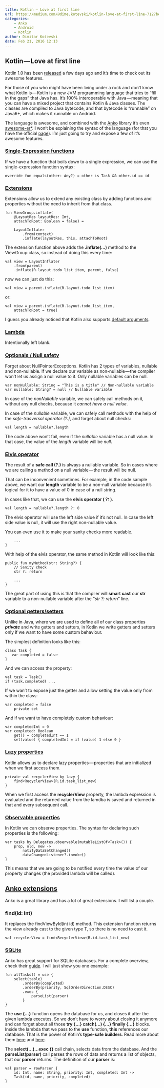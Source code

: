 ```yaml
---
title: Kotlin — Love at first line
url: https://medium.com/@dime.kotevski/kotlin-love-at-first-line-7127befe240f#.p5hp6dxlh
categories:
    - Anko
    - Android
    - Kotlin
author: Dimitar Kotevski
date: Feb 21, 2016 12:13
---
```

## Kotlin — Love at first line

Kotlin 1.0 has been [released](https://blog.jetbrains.com/kotlin/2016/02/kotlin-1-0-released-pragmatic-language-for-jvm-and-android/)
 a few days ago and it’s time to check out its awesome features.

For those of you who might have been living under a rock and don’t know what Kotlin is — Kotlin is a new JVM programming language that tries to “fill in the gaps” that Java has. It’s 100% interoperable with Java — meaning that you can have a mixed project that contains Kotlin & Java classes. The classes are compiled to Java bytecode, and that bytecode is “runnable” on Java6+, which makes it runnable on Android.

The language is awesome, and combined with the [Anko](https://github.com/Kotlin/anko) library it’s even [awesome-er*](http://www.urbandictionary.com/define.php?term=Awesome-er). I won’t be explaining the syntax of the language (for that you have the official [page](https://kotlinlang.org/)). I’m just going to try and expose a few of it’s awesome features.

### [Single-Expression functions](https://kotlinlang.org/docs/reference/functions.html#single-expression-functions)

If we have a function that boils down to a single expression, we can use the single-expression function syntax:

    override fun equals(other: Any?) = other is Task && other.id == id

### [Extensions](https://kotlinlang.org/docs/reference/extensions.html)

Extensions allow us to extend any existing class by adding functions and properties without the need to inherit from that class.

```
fun ViewGroup.inflate(
    @LayoutRes layoutRes: Int,
    attachToRoot: Boolean = false) =

    LayoutInflater
        .from(context)
        .inflate(layoutRes, this, attachToRoot)
```

The extension function above adds the **.inflate(...)** method to the ViewGroup class, so instead of doing this every time:


```
val view = LayoutInflater
    .from(parent)
    .inflate(R.layout.todo_list_item, parent, false)
```

now we can just do this:


```
val view = parent.inflate(R.layout.todo_list_item)
```

or:


```
val view = parent.inflate(R.layout.todo_list_item,
    attachToRoot = true)
```

I guess you already noticed that Kotlin also supports [default arguments](https://kotlinlang.org/docs/reference/functions.html#default-arguments).

### [Lambda](https://kotlinlang.org/docs/reference/lambdas.html#lambda-expressions-and-anonymous-functions)

Intentionally left blank.

### [Optionals / Null safety](https://kotlinlang.org/docs/reference/null-safety.html)

Forget about NullPointerExceptions. Kotlin has 2 types of variables, nullable and non-nullable. If we declare our variable as non-nullable — the compiler won’t let us assign a null value to it. Only nullable variables can be null.


```
var nonNullable: String = "This is a title" // Non-nullable variable
var nullable: String? = null // Nullable variable
```

In case of the *nonNullable* variable, we can safely call methods on it, without any null checks, because it *cannot have a null value*.

In case of the *nullable* variable, we can safely call methods with the help of the *safe-trasversal operator (?.)*, and forget about null checks:


```
val length = nullable?.length
```

The code above won’t fail, even if the *nullable* variable has a null value. In that case, the value of the *length* variable will be *null*.

### [Elvis operator](https://kotlinlang.org/docs/reference/null-safety.html#elvis-operator)

The result of a **safe call (?.)** is always a nullable variable. So in cases where we are calling a method on a null variable — the result will be null.

That can be inconvenient sometimes. For example, in the code sample above, we want our **length** variable to be a non-null variable because it’s logical for it to have a value of 0 in case of a null string.

In cases like that, we can use the **elvis operator ( ?: )**.


```
val length = nullable?.length ?: 0
```

The elvis operator will use the left side value if it’s not null. In case the left side value is null, it will use the right non-nullable value.

You can even use it to make your sanity checks more readable.


```
    ...
}
```

With help of the elvis operator, the same method in Kotlin will look like this:


```
public fun myMethod(str: String?) {
    // Sanity check
    str ?: return

    ...
}
```

The great part of using this is that the compiler will **smart cast** our **str** variable to a non-nullable variable after the “*str ?: return*” line.

### [Optional getters/setters](https://kotlinlang.org/docs/reference/properties.html#properties-and-fields)

Unlike in Java, where we are used to define all of our class properties **_private_** and write getters and setters, in Kotlin we write getters and setters only if we want to have some custom behaviour.

The simplest definition looks like this:


```
class Task {
   var completed = false
}
```

And we can access the property:


```
val task = Task()
if (task.completed) ...
```

If we wan’t to expose just the getter and allow setting the value only from within the class:


```
var completed = false
    private set
```

And if we want to have completely custom behaviour:


```
var completedInt = 0
var completed: Boolean
    get() = completedInt == 1
    set(value) { completedInt = if (value) 1 else 0 }
```

### [Lazy properties](https://kotlinlang.org/docs/reference/delegated-properties.html#lazy)

Kotlin allows us to declare lazy properties — properties that are initialized when we first access them.


```
private val recyclerView by lazy {
    find<RecyclerView>(R.id.task_list_new)
}
```

When we first access the **recyclerView** property, the lambda expression is evaluated and the returned value from the lamdba is saved and returned in that and every subsequent call.

### [Observable properties](https://kotlinlang.org/docs/reference/delegated-properties.html#observable)

In Kotlin we can observe properties. The syntax for declaring such properties is the following:


```
var tasks by Delegates.observable(mutableListOf<Task>()) {
    prop, old, new ->
        notifyDataSetChanged()
        dataChangedListener?.invoke()
}
```

This means that we are going to be notified every time the value of our property changes (the provided lambda will be called).


## [Anko extensions](https://github.com/Kotlin/anko)

Anko is a great library and has a lot of great extensions. I will list a couple.

### find<T>(id: Int)

It replaces the findViewById(int id) method. This extension function returns the view already cast to the given type T, so there is no need to cast it.


```
val recyclerView = find<RecyclerView>(R.id.task_list_new)
```

### [SQLite](https://github.com/Kotlin/anko/blob/master/doc/SQLITE.md#anko-heart-sqlite)

Anko has great support for SQLite databases. For a complete overview, check their [guide](https://github.com/Kotlin/anko/blob/master/doc/SQLITE.md#anko-heart-sqlite). I will just show you one example:


```
fun allTasks() = use {
    select(table)
        .orderBy(completed)
        .orderBy(priority, SqlOrderDirection.DESC)
        .exec {
            parseList(parser)
        }
}
```

The **use {…}** function opens the database for us, and closes it after the given lambda executes. So we don’t have to worry about closing it anymore and can forget about all those **try {…} catch(…) {…} finally {…}** blocks. Inside the lambda that we pass to the **use** function, **this** references our database. That is the power of Kotlin’s **type-safe builders**. Read more about them [here](http://blog.jetbrains.com/kotlin/2011/10/dsls-in-kotlin-part-1-whats-in-the-toolbox-builders/) and [here](https://kotlinlang.org/docs/reference/type-safe-builders.html).

The **select(…)…exec {}** call chain, selects data from the database. And the **parseList(parser)** call parses the rows of data and returns a list of objects, that our **parser** returns. The definition of our **parser** is:


```
val parser = rowParser {
    id: Int, name: String, priority: Int, completed: Int ->
    Task(id, name, priority, completed)
}
```
